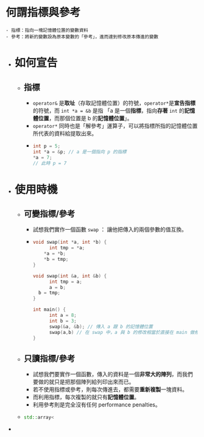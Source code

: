 # 何謂指標與參考
	- 指標：指向一塊記憶體位置的變數資料
	- 參考：將新的變數設為原本變數的「參考」，進而達到修改原本傳進的變數
- # 如何宣告
	- ## 指標
		- `operator&` 是**取址**（存取記憶體位置）的符號，`operator*`是**宣告指標**的符號，而 `int *a = &b` 是指
		   「a 是一個**指標**，指向**存著** `int` 的**記憶體位置**，而那個位置是 b 的**記憶體位置**」。
		- `operator*` 同時也是「解參考」運算子，可以將指標所指的記憶體位置所代表的資料給提取出來。
		- ```cpp
		  int p = 5;
		  int *a = &p; // a 是一個指向 p 的指標
		  *a = 7;
		  // 此時 p = 7
		  ```
- # 使用時機
	- ## 可變指標/參考
		- 試想我們實作一個函數 `swap` ： 讓他把傳入的兩個參數的值互換。
		- ```cpp
		  void swap(int *a, int *b) {
		    	int tmp = *a; 
		      *a = *b;
		      *b = tmp;
		  }
		  
		  void swap(int &a, int &b) {
		    	int tmp = a;
		    	a = b;
		   	b = tmp;
		  }
		  
		  int main() {
		    	int a = 8;
		    	int b = 3;
		    	swap(&a, &b); // 傳入 a 跟 b 的記憶體位置
		    	swap(a,b) // 在 swap 中，a 與 b 的修改相當於直接在 main 做修改，不傳入任何資料
		  }
		  ```
	- ## 只讀指標/參考
		- 試想我們要實作一個函數，傳入的資料是一個**非常大的陣列**，而我們要做的就只是把那個陣列給列印出來而已。
		- 若不使用指標或參考，則每次傳進去，都需要**重新複製**一塊資料。
		- 而利用指標，每次複製的就只有**記憶體位置**。
		- 利用參考則是完全沒有任何 performance penalties。
	- ```cpp
	  std::array<
	  ```
-